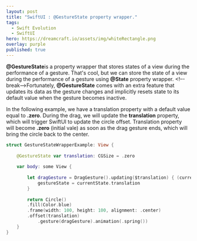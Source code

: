 ```yaml
---
layout: post
title: "SwiftUI : @GestureState property wrapper."
tags:
  - Swift Evolution
  - SwiftUI
hero: https://dreamcraft.io/assets/img/whiteRectangle.png
overlay: purple
published: true
---
```

**@GestureState**is a property wrapper that stores states of a view during the performance of a gesture. That's cool, but we can store the state of a view during the performance of a gesture using **@State** property wrapper. <!–-break-–>Fortunately, **@GestureState** comes with an extra feature that updates its data as the gesture changes and implicitly resets state to its default value when the gesture becomes inactive.

In the following example,  we have a translation property with a default value equal to **.zero**. During the drag, we will update the **translation** property, which will trigger SwiftUI to update the circle offset. Translation property will become **.zero** (initial vale) as soon as the drag gesture ends, which will bring the circle back to the center.


```swift
struct GestureStateWrapperExample: View {
    
    @GestureState var translation: CGSize = .zero
    
    var body: some View {
        
        let dragGesture = DragGesture().updating($translation) { (currentState, gestureState, transaction) in
            gestureState = currentState.translation
        }
        
        return Circle()
        .fill(Color.blue)
        .frame(width: 100, height: 100, alignment: .center)
        .offset(translation)
            .gesture(dragGesture).animation(.spring())
    }
}
```

